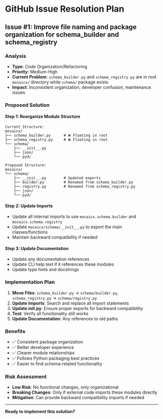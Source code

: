 # GitHub Issue Resolution Plan

## Issue #1: Improve file naming and package organization for schema_builder and schema_registry

### **Analysis**
- **Type**: Code Organization/Refactoring
- **Priority**: Medium-High
- **Current Problem**: `schema_builder.py` and `schema_registry.py` are in root `mosaicx/` directory while `schema/` package exists
- **Impact**: Inconsistent organization, developer confusion, maintenance issues

### **Proposed Solution**

#### **Step 1: Reorganize Module Structure**
```
Current Structure:
mosaicx/
├── schema_builder.py      # ❌ Floating in root
├── schema_registry.py     # ❌ Floating in root  
└── schema/
    ├── __init__.py
    ├── json/
    └── pyd/

Proposed Structure:
mosaicx/
└── schema/
    ├── __init__.py        # Updated exports
    ├── builder.py         # Renamed from schema_builder.py
    ├── registry.py        # Renamed from schema_registry.py
    ├── json/
    └── pyd/
```

#### **Step 2: Update Imports**
- Update all internal imports to use `mosaicx.schema.builder` and `mosaicx.schema.registry`
- Update `mosaicx/schema/__init__.py` to export the main classes/functions
- Maintain backward compatibility if needed

#### **Step 3: Update Documentation**
- Update any documentation references
- Update CLI help text if it references these modules
- Update type hints and docstrings

### **Implementation Plan**

1. **Move Files**: `schema_builder.py` → `schema/builder.py`, `schema_registry.py` → `schema/registry.py`
2. **Update Imports**: Search and replace all import statements
3. **Update __init__.py**: Ensure proper exports for backward compatibility
4. **Test**: Verify all functionality still works
5. **Update Documentation**: Any references to old paths

### **Benefits**
- ✅ Consistent package organization
- ✅ Better developer experience
- ✅ Clearer module relationships
- ✅ Follows Python packaging best practices
- ✅ Easier to find schema-related functionality

### **Risk Assessment**
- **Low Risk**: No functional changes, only organizational
- **Breaking Changes**: Only if external code imports these modules directly
- **Mitigation**: Can provide backward compatibility imports if needed

---

**Ready to implement this solution?**